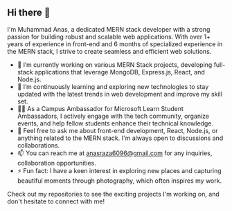 ## Hi there 👋

I'm Muhammad Anas, a dedicated MERN stack developer with a strong passion for building robust and scalable web applications. With over 1+ years of experience in front-end  and 6 months of specialized experience in the MERN stack, I strive to create seamless and efficient web solutions.

- 🔭 I’m currently working on various MERN Stack projects, developing full-stack applications that leverage MongoDB, Express.js, React, and Node.js.
- 🌱 I’m continuously learning and exploring new technologies to stay updated with the latest trends in web development and improve my skill set.
- 👨‍💻 As a Campus Ambassador for Microsoft Learn Student Ambassadors, I actively engage with the tech community, organize events, and help fellow students enhance their technical knowledge.
- 💬 Feel free to ask me about front-end development, React, Node.js, or anything related to the MERN stack. I'm always open to discussions and collaborations.
- 📫 You can reach me at anasraza6096@gmail.com for any inquiries, collaboration opportunities.
- ⚡ Fun fact: I have a keen interest in exploring new places and capturing beautiful moments through photography, which often inspires my work.

Check out my repositories to see the exciting projects I'm working on, and don't hesitate to connect with me!
